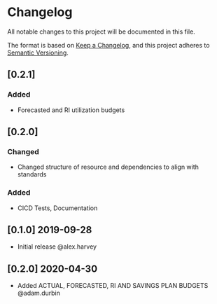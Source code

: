 # Changelog
All notable changes to this project will be documented in this file.

The format is based on [Keep a Changelog](https://keepachangelog.com/en/1.0.0/),
and this project adheres to [Semantic Versioning](https://semver.org/spec/v2.0.0.html).

## [0.2.1]
### Added
- Forecasted and RI utilization budgets

## [0.2.0]
### Changed
- Changed structure of resource and dependencies to align with standards

### Added
- CICD Tests, Documentation

## [0.1.0] 2019-09-28
- Initial release @alex.harvey

## [0.2.0] 2020-04-30
- Added ACTUAL, FORECASTED, RI AND SAVINGS PLAN BUDGETS @adam.durbin
